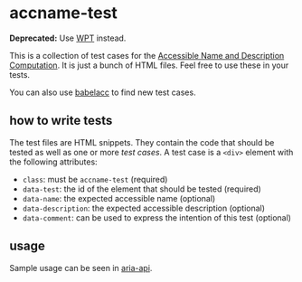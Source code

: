 # accname-test

**Deprecated:** Use [WPT](https://github.com/web-platform-tests/wpt) instead.

This is a collection of test cases for the [Accessible Name and Description
Computation](https://www.w3.org/TR/accname-aam-1.1/). It is just a bunch of
HTML files. Feel free to use these in your tests.

You can also use [babelacc](https://xi.github.io/babelacc/) to find new test
cases.

## how to write tests

The test files are HTML snippets. They contain the code that should be tested
as well as one or more *test cases*. A test case is a `<div>` element with the
following attributes:

-   `class`: must be `accname-test` (required)
-   `data-test`: the id of the element that should be tested (required)
-   `data-name`: the expected accessible name (optional)
-   `data-description`: the expected accessible description (optional)
-   `data-comment`: can be used to express the intention of this test (optional)

## usage

Sample usage can be seen in
[aria-api](https://github.com/xi/aria-api/blob/master/test/src/test-name.js).
